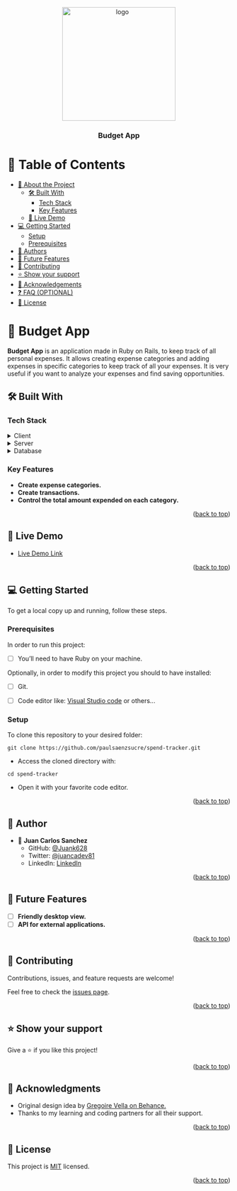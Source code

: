 <a name="readme-top"></a>

<div align="center">
  <img src="https://img.freepik.com/free-vector/piggy-bank_53876-25494.jpg?size=626&ext=jpg&ga=GA1.2.99510112.1682636248&semt=robertav1_2_sidr" alt="logo" width="256"  height="auto" />
  <br/>

  <h3><b>Budget App</b></h3>

</div>

# 📗 Table of Contents

- [📖 About the Project](#about-project)
  - [🛠 Built With](#built-with)
    - [Tech Stack](#tech-stack)
    - [Key Features](#key-features)
  - [🚀 Live Demo](#live-demo)
- [💻 Getting Started](#getting-started)
  - [Setup](#setup)
  - [Prerequisites](#prerequisites)
- [👥 Authors](#authors)
- [🔭 Future Features](#future-features)
- [🤝 Contributing](#contributing)
- [⭐️ Show your support](#support)
- [🙏 Acknowledgements](#acknowledgements)
- [❓ FAQ (OPTIONAL)](#faq)
- [📝 License](#license)

# 📖 Budget App <a name="about-project"></a>

**Budget App** is an application made in Ruby on Rails, to keep track of all personal expenses. It allows creating expense categories and adding expenses in specific categories to keep track of all your expenses. It is very useful if you want to analyze your expenses and find saving opportunities.

## 🛠 Built With <a name="built-with"></a>

### Tech Stack <a name="tech-stack"></a>

<details>
  <summary>Client</summary>
  <ul>
    <li><a href="https://rubyonrails.org/">Ruby on Rails</a></li>
  </ul>
</details>

<details>
  <summary>Server</summary>
  <ul>
    <li><a href="https://rubyonrails.org/">Ruby on Rails</a></li>
  </ul>
</details>

<details>
<summary>Database</summary>
  <ul>
    <li><a href="https://www.postgresql.org/">PostgreSQL</a></li>
  </ul>
</details>

### Key Features <a name="key-features"></a>

- **Create expense categories.**
- **Create transactions.**
- **Control the total amount expended on each category.**

<p align="right">(<a href="#readme-top">back to top</a>)</p>

## 🚀 Live Demo <a name="live-demo"></a>

- [Live Demo Link](https://budget-app-3qt3.onrender.com)

<p align="right">(<a href="#readme-top">back to top</a>)</p>

## 💻 Getting Started <a name="getting-started"></a>

To get a local copy up and running, follow these steps.

### Prerequisites

In order to run this project:

- [ ] You’ll need to have Ruby on your machine.

Optionally, in order to modify this project you should to have installed:

- [ ] Git.

- [ ] Code editor like: [Visual Studio code](https://code.visualstudio.com/) or others...

### Setup

To clone this repository to your desired folder:

```console
git clone https://github.com/paulsaenzsucre/spend-tracker.git
```

- Access the cloned directory with:

```console
cd spend-tracker
```

- Open it with your favorite code editor.

<p align="right">(<a href="#readme-top">back to top</a>)</p>

## 👤 Author <a name="authors"></a>

- 👤 **Juan Carlos Sanchez**
  - GitHub: [@Juank628](https://github.com/Juank628)
  - Twitter: [@juancadev81](https://twitter.com/juancadev81)
  - LinkedIn: [LinkedIn](https://linkedin.com/in/juan-carlos-sanchez-zunino)


<p align="right">(<a href="#readme-top">back to top</a>)</p>

## 🔭 Future Features <a name="future-features"></a>

- [ ] **Friendly desktop view.**
- [ ] **API for external applications.**

<p align="right">(<a href="#readme-top">back to top</a>)</p>

## 🤝 Contributing <a name="contributing"></a>

Contributions, issues, and feature requests are welcome!

Feel free to check the [issues page](../../issues/).

<p align="right">(<a href="#readme-top">back to top</a>)</p>

## ⭐️ Show your support <a name="support"></a>

Give a ⭐️ if you like this project!

<p align="right">(<a href="#readme-top">back to top</a>)</p>

## 🙏 Acknowledgments <a name="acknowledgements"></a>

- Original design idea by [Gregoire Vella on Behance.](https://www.behance.net/gallery/19759151/Snapscan-iOs-design-and-branding?tracking_source=)
- Thanks to my learning and coding partners for all their support.

<p align="right">(<a href="#readme-top">back to top</a>)</p>

## 📝 License <a name="license"></a>

This project is [MIT](./LICENSE) licensed.

<p align="right">(<a href="#readme-top">back to top</a>)</p>